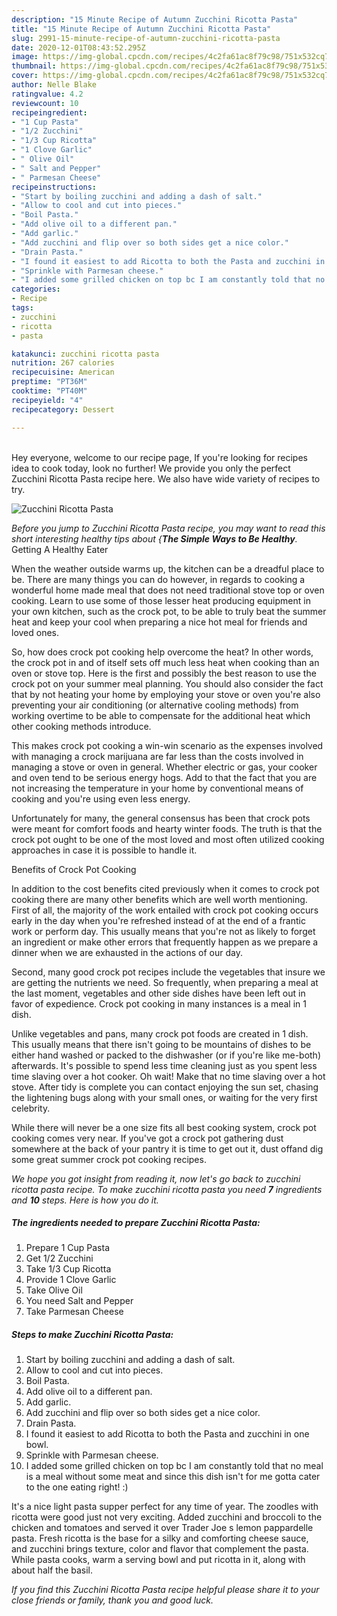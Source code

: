```yaml
---
description: "15 Minute Recipe of Autumn Zucchini Ricotta Pasta"
title: "15 Minute Recipe of Autumn Zucchini Ricotta Pasta"
slug: 2991-15-minute-recipe-of-autumn-zucchini-ricotta-pasta
date: 2020-12-01T08:43:52.295Z
image: https://img-global.cpcdn.com/recipes/4c2fa61ac8f79c98/751x532cq70/zucchini-ricotta-pasta-recipe-main-photo.jpg
thumbnail: https://img-global.cpcdn.com/recipes/4c2fa61ac8f79c98/751x532cq70/zucchini-ricotta-pasta-recipe-main-photo.jpg
cover: https://img-global.cpcdn.com/recipes/4c2fa61ac8f79c98/751x532cq70/zucchini-ricotta-pasta-recipe-main-photo.jpg
author: Nelle Blake
ratingvalue: 4.2
reviewcount: 10
recipeingredient:
- "1 Cup Pasta"
- "1/2 Zucchini"
- "1/3 Cup Ricotta"
- "1 Clove Garlic"
- " Olive Oil"
- " Salt and Pepper"
- " Parmesan Cheese"
recipeinstructions:
- "Start by boiling zucchini and adding a dash of salt."
- "Allow to cool and cut into pieces."
- "Boil Pasta."
- "Add olive oil to a different pan."
- "Add garlic."
- "Add zucchini and flip over so both sides get a nice color."
- "Drain Pasta."
- "I found it easiest to add Ricotta to both the Pasta and zucchini in one bowl."
- "Sprinkle with Parmesan cheese."
- "I added some grilled chicken on top bc I am constantly told that no meal is a meal without some meat and since this dish isn&#39;t for me gotta cater to the one eating right! :)"
categories:
- Recipe
tags:
- zucchini
- ricotta
- pasta

katakunci: zucchini ricotta pasta 
nutrition: 267 calories
recipecuisine: American
preptime: "PT36M"
cooktime: "PT40M"
recipeyield: "4"
recipecategory: Dessert

---
```

<br>
Hey everyone, welcome to our recipe page, If you're looking for recipes idea to cook today, look no further! We provide you only the perfect Zucchini Ricotta Pasta recipe here. We also have wide variety of recipes to try.
<br>


![Zucchini Ricotta Pasta](https://img-global.cpcdn.com/recipes/4c2fa61ac8f79c98/751x532cq70/zucchini-ricotta-pasta-recipe-main-photo.jpg)

<i>Before you jump to Zucchini Ricotta Pasta recipe, you may want to read this short interesting healthy tips about {<strong>The Simple Ways to Be Healthy</strong>.</i>
Getting A Healthy Eater


When the weather outside warms up, the kitchen can be a dreadful place to be. There are many things you can do however, in regards to cooking a wonderful home made meal that does not need traditional stove top or oven cooking. Learn to use some of those lesser heat producing equipment in your own kitchen, such as the crock pot, to be able to truly beat the summer heat and keep your cool when preparing a nice hot meal for friends and loved ones.

So, how does crock pot cooking help overcome the heat? In other words, the crock pot in and of itself sets off much less heat when cooking than an oven or stove top. Here is the first and possibly the best reason to use the crock pot on your summer meal planning. You should also consider the fact that by not heating your home by employing your stove or oven you're also preventing your air conditioning (or alternative cooling methods) from working overtime to be able to compensate for the additional heat which other cooking methods introduce.

This makes crock pot cooking a win-win scenario as the expenses involved with managing a crock marijuana are far less than the costs involved in managing a stove or oven in general. Whether electric or gas, your cooker and oven tend to be serious energy hogs. Add to that the fact that you are not increasing the temperature in your home by conventional means of cooking and you're using even less energy.

Unfortunately for many, the general consensus has been that crock pots were meant for comfort foods and hearty winter foods.  The truth is that the crock pot ought to be one of the most loved and most often utilized cooking approaches in case it is possible to handle it.  

Benefits of Crock Pot Cooking

In addition to the cost benefits cited previously when it comes to crock pot cooking there are many other benefits which are well worth mentioning. First of all, the majority of the work entailed with crock pot cooking occurs early in the day when you're refreshed instead of at the end of a frantic work or perform day. This usually means that you're not as likely to forget an ingredient or make other errors that frequently happen as we prepare a dinner when we are exhausted in the actions of our day.

Second, many good crock pot recipes include the vegetables that insure we are getting the nutrients we need. So frequently, when preparing a meal at the last moment, vegetables and other side dishes have been left out in favor of expedience. Crock pot cooking in many instances is a meal in 1 dish.

 Unlike vegetables and pans, many crock pot foods are created in 1 dish. This usually means that there isn't going to be mountains of dishes to be either hand washed or packed to the dishwasher (or if you're like me-both) afterwards. It's possible to spend less time cleaning just as you spent less time slaving over a hot cooker. Oh wait! Make that no time slaving over a hot stove. After tidy is complete you can contact enjoying the sun set, chasing the lightening bugs along with your small ones, or waiting for the very first celebrity.

While there will never be a one size fits all best cooking system, crock pot cooking comes very near. If you've got a crock pot gathering dust somewhere at the back of your pantry it is time to get out it, dust offand dig some great summer crock pot cooking recipes.


<i>We hope you got insight from reading it, now let's go back to zucchini ricotta pasta recipe. To make zucchini ricotta pasta you need <strong>7</strong> ingredients and <strong>10</strong> steps. Here is how you do it.
</i>

##### The ingredients needed to prepare Zucchini Ricotta Pasta:

1. Prepare 1 Cup Pasta
1. Get 1/2 Zucchini
1. Take 1/3 Cup Ricotta
1. Provide 1 Clove Garlic
1. Take  Olive Oil
1. You need  Salt and Pepper
1. Take  Parmesan Cheese


##### Steps to make Zucchini Ricotta Pasta:

1. Start by boiling zucchini and adding a dash of salt.
1. Allow to cool and cut into pieces.
1. Boil Pasta.
1. Add olive oil to a different pan.
1. Add garlic.
1. Add zucchini and flip over so both sides get a nice color.
1. Drain Pasta.
1. I found it easiest to add Ricotta to both the Pasta and zucchini in one bowl.
1. Sprinkle with Parmesan cheese.
1. I added some grilled chicken on top bc I am constantly told that no meal is a meal without some meat and since this dish isn&#39;t for me gotta cater to the one eating right! :)


It&#39;s a nice light pasta supper perfect for any time of year. The zoodles with ricotta were good just not very exciting. Added zucchini and broccoli to the chicken and tomatoes and served it over Trader Joe s lemon pappardelle pasta. Fresh ricotta is the base for a silky and comforting cheese sauce, and zucchini brings texture, color and flavor that complement the pasta. While pasta cooks, warm a serving bowl and put ricotta in it, along with about half the basil. 

<i>If you find this Zucchini Ricotta Pasta recipe helpful please share it to your close friends or family, thank you and good luck.</i>
